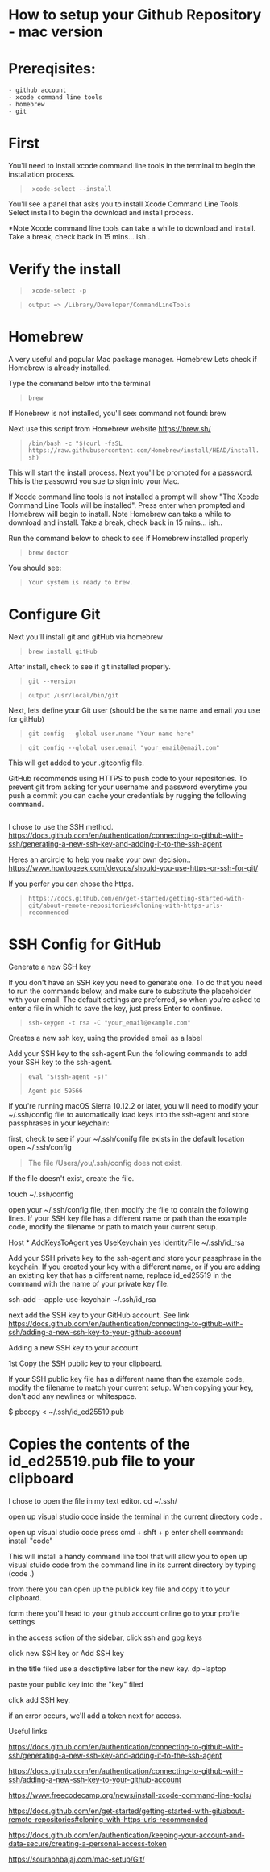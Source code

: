 # How to setup your Github Repository - mac version


#  Prereqisites:  
    - github account
    - xcode command line tools
    - homebrew
    - git


# First 

You'll need to install xcode command line tools in the terminal to begin the installation process.

> ``` xcode-select --install```

You'll see a panel that asks you to install Xcode Command Line Tools.
Select install to begin the download and install process.

*Note Xcode command line tools can take a while to download and install.  Take a break, check back in 15 mins... ish.. 

# Verify the install 

> ``` xcode-select -p```

> ```output => /Library/Developer/CommandLineTools```


# Homebrew

A very useful and popular Mac package manager. Homebrew
Lets check if Homebrew is already installed.

Type the command below into the terminal
> ```brew```

If Honebrew is not installed, you'll see:
command not found: brew

Next use this script from Homebrew website https://brew.sh/

> ```/bin/bash -c "$(curl -fsSL https://raw.githubusercontent.com/Homebrew/install/HEAD/install.sh)```

This will start the install process.
Next you'll be prompted for a password. This is the passowrd you sue to sign into your Mac.

If Xcode command line tools is not installed a prompt will show "The Xcode Command Line Tools will be installed".
Press enter when prompted and Homebrew will begin to install.
Note Homebrew can take a while to download and install.  Take a break, check back in 15 mins... ish.. 

Run the command below to check to see if Homebrew installed properly

> ```brew doctor```

You should see:

> ```Your system is ready to brew.```



# Configure Git

Next you'll install git and gitHub via homebrew

> ```brew install gitHub```

After install, check to see if git installed properly.

> ```git --version```

> ```output /usr/local/bin/git```

Next, lets define your Git user (should be the same name and email you use for gitHub)

> ```git config --global user.name "Your name here"```

> ```git config --global user.email "your_email@email.com"```

This will get added to your .gitconfig file.
 

 GitHub recommends using HTTPS to push code to  your repositories.  To prevent git from asking for your username and password everytime you push a commit you can cache your credentials by rugging the following command.

 > ```git config --gloval credential.helper osxkeychain

 I chose to use the SSH method. 
https://docs.github.com/en/authentication/connecting-to-github-with-ssh/generating-a-new-ssh-key-and-adding-it-to-the-ssh-agent

Heres an arcircle to help you make your own decision.. 
https://www.howtogeek.com/devops/should-you-use-https-or-ssh-for-git/

If you perfer you can chose the https. 

> ```https://docs.github.com/en/get-started/getting-started-with-git/about-remote-repositories#cloning-with-https-urls-recommended```

# SSH Config for GitHub



Generate a new SSH key

If you don't have an SSH key you need to generate one. To do that you need to run the commands below, and make sure to substitute the placeholder with your email. The default settings are preferred, so when you're asked to enter a file in which to save the key, just press Enter to continue.

> ```ssh-keygen -t rsa -C "your_email@example.com"```

Creates a new ssh key, using the provided email as a label


Add your SSH key to the ssh-agent
Run the following commands to add your SSH key to the ssh-agent.

> ```eval "$(ssh-agent -s)"```
> 
> ```Agent pid 59566```

If you're running macOS Sierra 10.12.2 or later, you will need to modify your ~/.ssh/config file to automatically load keys into the ssh-agent and store passphrases in your keychain:



first, check to see if your ~/.ssh/conifg file exists in the default location
open ~/.ssh/config
> The file /Users/you/.ssh/config does not exist.

If the file doesn't exist, create the file.

touch ~/.ssh/config

open your ~/.ssh/config file, then modify the file to contain the following lines.  If your SSH key file has a different name or path than the example code, modify the filename or path to match your current setup.

Host *
  AddKeysToAgent yes
  UseKeychain yes
  IdentityFile ~/.ssh/id_rsa

Add your SSH private key to the ssh-agent and store your passphrase in the keychain. If you created your key with a different name, or if you are adding an existing key that has a different name, replace id_ed25519 in the command with the name of your private key file.


ssh-add --apple-use-keychain ~/.ssh/id_rsa

next add the SSH key to your GitHub account. See link
https://docs.github.com/en/authentication/connecting-to-github-with-ssh/adding-a-new-ssh-key-to-your-github-account



Adding a new SSH key to your account

1st 
Copy the SSH public key to your clipboard.

If your SSH public key file has a different name than the example code, modify the filename to match your current setup. When copying your key, don't add any newlines or whitespace.

$ pbcopy < ~/.ssh/id_ed25519.pub
  # Copies the contents of the id_ed25519.pub file to your clipboard

I chose to open the file in my text editor.
cd ~/.ssh/

open up visual studio code
inside the terminal in the current directory
code .

open up visual studio code
press cmd + shft + p 
enter  shell command: install "code"

This will install a handy command line tool that will allow you to open up visual stuido code from the command line in its current directory by typing (code .)

from there you can open up the publick key file and copy it to your clipboard.

form there you'll head to your github account online 
go to your profile settings

in the access sction of the sidebar, click ssh and gpg keys

click new SSH key or Add SSH key

in the title filed use a desctiptive laber for the new key.
dpi-laptop

paste your public key into the "key" filed

click add SSH key.

if an error occurs, we'll add a token next for access.


Useful links

https://docs.github.com/en/authentication/connecting-to-github-with-ssh/generating-a-new-ssh-key-and-adding-it-to-the-ssh-agent

https://docs.github.com/en/authentication/connecting-to-github-with-ssh/adding-a-new-ssh-key-to-your-github-account

https://www.freecodecamp.org/news/install-xcode-command-line-tools/

https://docs.github.com/en/get-started/getting-started-with-git/about-remote-repositories#cloning-with-https-urls-recommended

https://docs.github.com/en/authentication/keeping-your-account-and-data-secure/creating-a-personal-access-token

https://sourabhbajaj.com/mac-setup/Git/